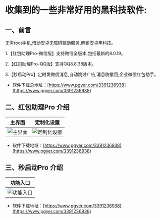 # 收集到的一些非常好用的黑科技软件:

## 一、前言

无需root手机,借助安卓无障碍辅助服务,解锁安卓黑科技。

1.【红包助理Pro-微信版】支持微信全版本,包括最新的8.0.19。

2.【红包助理Pro-QQ版】支持QQ8.8.38版本。

3.【秒启动Pro】定时发微信消息,自动跳过广告,消息防撤回,企业微信红包助手。

* 软件下载总地址：[https://www.pgyer.com/3391236938](https://www.pgyer.com/3391236938)


## 二、红包助理Pro  介绍
  |主界面|定制化设置|
  |:-:|:-:|
  |![主界面](http://47.97.10.108:8080/pic/jine.png)|![定制化设置](http://47.97.10.108:8080/pic/shezhi.png)|
  * 软件下载地址：[https://www.pgyer.com/3391236938](https://www.pgyer.com/3391236938)

## 三、秒启动Pro  介绍
  |功能入口
  |:-:|
  |![功能入口](http://47.97.10.108:8080/pic/jieshao.png)|
  * 软件下载地址：[https://www.pgyer.com/3391236938](https://www.pgyer.com/3391236938)






